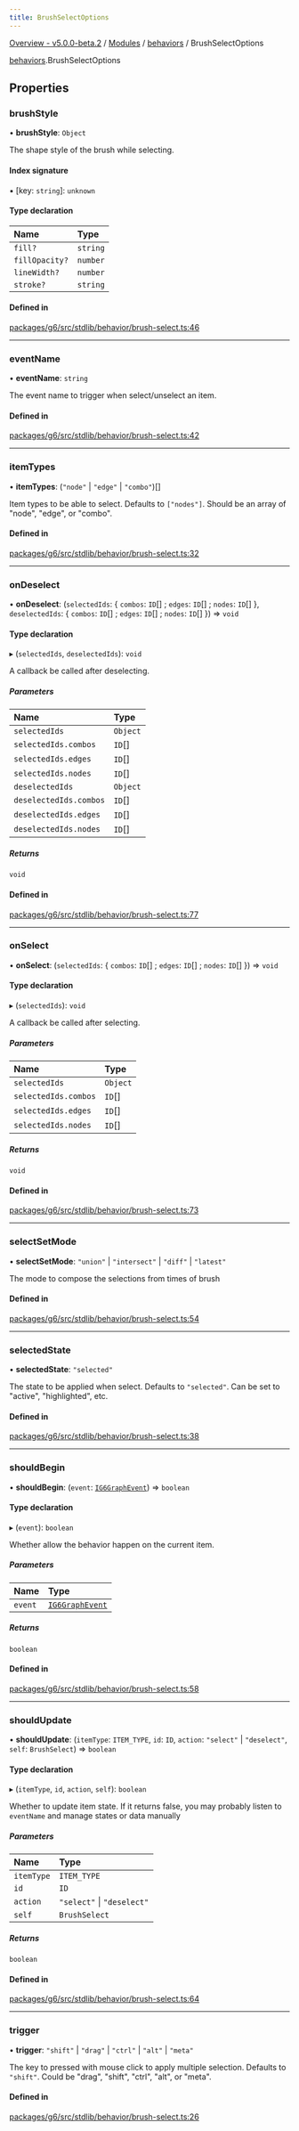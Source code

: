 ```yaml
---
title: BrushSelectOptions
---
```


[Overview - v5.0.0-beta.2](../../README.en.md) / [Modules](../../modules.en.md) / [behaviors](../../modules/behaviors.en.md) / BrushSelectOptions

[behaviors](../../modules/behaviors.en.md).BrushSelectOptions

## Properties

### brushStyle

• **brushStyle**: `Object`

The shape style of the brush while selecting.

#### Index signature

▪ [key: `string`]: `unknown`

#### Type declaration

| Name           | Type     |
| :------------- | :------- |
| `fill?`        | `string` |
| `fillOpacity?` | `number` |
| `lineWidth?`   | `number` |
| `stroke?`      | `string` |

#### Defined in

[packages/g6/src/stdlib/behavior/brush-select.ts:46](https://github.com/antvis/G6/blob/61e525e59b/packages/g6/src/stdlib/behavior/brush-select.ts#L46)

---

### eventName

• **eventName**: `string`

The event name to trigger when select/unselect an item.

#### Defined in

[packages/g6/src/stdlib/behavior/brush-select.ts:42](https://github.com/antvis/G6/blob/61e525e59b/packages/g6/src/stdlib/behavior/brush-select.ts#L42)

---

### itemTypes

• **itemTypes**: (`"node"` \| `"edge"` \| `"combo"`)[]

Item types to be able to select.
Defaults to `["nodes"]`.
Should be an array of "node", "edge", or "combo".

#### Defined in

[packages/g6/src/stdlib/behavior/brush-select.ts:32](https://github.com/antvis/G6/blob/61e525e59b/packages/g6/src/stdlib/behavior/brush-select.ts#L32)

---

### onDeselect

• **onDeselect**: (`selectedIds`: { `combos`: `ID`[] ; `edges`: `ID`[] ; `nodes`: `ID`[] }, `deselectedIds`: { `combos`: `ID`[] ; `edges`: `ID`[] ; `nodes`: `ID`[] }) => `void`

#### Type declaration

▸ (`selectedIds`, `deselectedIds`): `void`

A callback be called after deselecting.

##### Parameters

| Name                   | Type     |
| :--------------------- | :------- |
| `selectedIds`          | `Object` |
| `selectedIds.combos`   | `ID`[]   |
| `selectedIds.edges`    | `ID`[]   |
| `selectedIds.nodes`    | `ID`[]   |
| `deselectedIds`        | `Object` |
| `deselectedIds.combos` | `ID`[]   |
| `deselectedIds.edges`  | `ID`[]   |
| `deselectedIds.nodes`  | `ID`[]   |

##### Returns

`void`

#### Defined in

[packages/g6/src/stdlib/behavior/brush-select.ts:77](https://github.com/antvis/G6/blob/61e525e59b/packages/g6/src/stdlib/behavior/brush-select.ts#L77)

---

### onSelect

• **onSelect**: (`selectedIds`: { `combos`: `ID`[] ; `edges`: `ID`[] ; `nodes`: `ID`[] }) => `void`

#### Type declaration

▸ (`selectedIds`): `void`

A callback be called after selecting.

##### Parameters

| Name                 | Type     |
| :------------------- | :------- |
| `selectedIds`        | `Object` |
| `selectedIds.combos` | `ID`[]   |
| `selectedIds.edges`  | `ID`[]   |
| `selectedIds.nodes`  | `ID`[]   |

##### Returns

`void`

#### Defined in

[packages/g6/src/stdlib/behavior/brush-select.ts:73](https://github.com/antvis/G6/blob/61e525e59b/packages/g6/src/stdlib/behavior/brush-select.ts#L73)

---

### selectSetMode

• **selectSetMode**: `"union"` \| `"intersect"` \| `"diff"` \| `"latest"`

The mode to compose the selections from times of brush

#### Defined in

[packages/g6/src/stdlib/behavior/brush-select.ts:54](https://github.com/antvis/G6/blob/61e525e59b/packages/g6/src/stdlib/behavior/brush-select.ts#L54)

---

### selectedState

• **selectedState**: `"selected"`

The state to be applied when select.
Defaults to `"selected"`.
Can be set to "active", "highlighted", etc.

#### Defined in

[packages/g6/src/stdlib/behavior/brush-select.ts:38](https://github.com/antvis/G6/blob/61e525e59b/packages/g6/src/stdlib/behavior/brush-select.ts#L38)

---

### shouldBegin

• **shouldBegin**: (`event`: [`IG6GraphEvent`](IG6GraphEvent.en.md)) => `boolean`

#### Type declaration

▸ (`event`): `boolean`

Whether allow the behavior happen on the current item.

##### Parameters

| Name    | Type                                   |
| :------ | :------------------------------------- |
| `event` | [`IG6GraphEvent`](IG6GraphEvent.en.md) |

##### Returns

`boolean`

#### Defined in

[packages/g6/src/stdlib/behavior/brush-select.ts:58](https://github.com/antvis/G6/blob/61e525e59b/packages/g6/src/stdlib/behavior/brush-select.ts#L58)

---

### shouldUpdate

• **shouldUpdate**: (`itemType`: `ITEM_TYPE`, `id`: `ID`, `action`: `"select"` \| `"deselect"`, `self`: `BrushSelect`) => `boolean`

#### Type declaration

▸ (`itemType`, `id`, `action`, `self`): `boolean`

Whether to update item state.
If it returns false, you may probably listen to `eventName` and
manage states or data manually

##### Parameters

| Name       | Type                       |
| :--------- | :------------------------- |
| `itemType` | `ITEM_TYPE`                |
| `id`       | `ID`                       |
| `action`   | `"select"` \| `"deselect"` |
| `self`     | `BrushSelect`              |

##### Returns

`boolean`

#### Defined in

[packages/g6/src/stdlib/behavior/brush-select.ts:64](https://github.com/antvis/G6/blob/61e525e59b/packages/g6/src/stdlib/behavior/brush-select.ts#L64)

---

### trigger

• **trigger**: `"shift"` \| `"drag"` \| `"ctrl"` \| `"alt"` \| `"meta"`

The key to pressed with mouse click to apply multiple selection.
Defaults to `"shift"`.
Could be "drag", "shift", "ctrl", "alt", or "meta".

#### Defined in

[packages/g6/src/stdlib/behavior/brush-select.ts:26](https://github.com/antvis/G6/blob/61e525e59b/packages/g6/src/stdlib/behavior/brush-select.ts#L26)
